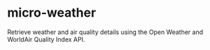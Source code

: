 # micro-weather
Retrieve weather and air quality details using the Open Weather and WorldAir Quality Index API.
